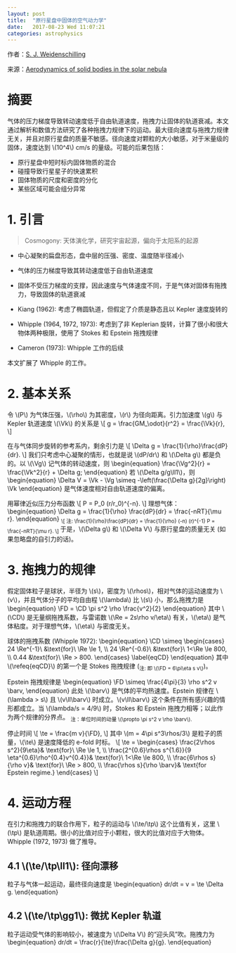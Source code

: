 ```yaml
---
layout: post
title:  "原行星盘中固体的空气动力学"
date:   2017-08-23 Wed 11:07:21
categories: astrophysics
---
```


<div hidden>
\(
\newcommand\Vk{V_\text{k}}
\newcommand\Vg{V_\text{g}}
\newcommand\rhos{\rho_\text{s}}
\newcommand\FD{F_\text{D}}
\newcommand\CD{C_\text{D}}
\newcommand\Re{\text{Re}}
\newcommand\barv{\bar{v}}
\newcommand\te{t_\text{e}}
\newcommand\tp{t_\text{p}}
\newcommand\refeq[1]{\text{方程}~(\ref{#1})}
\)
</div>

作者：[S. J. Weidenschilling](http://adsabs.harvard.edu/cgi-bin/nph-abs_connect?db_key=AST&db_key=PRE&qform=AST&arxiv_sel=astro-ph&arxiv_sel=cond-mat&arxiv_sel=cs&arxiv_sel=gr-qc&arxiv_sel=hep-ex&arxiv_sel=hep-lat&arxiv_sel=hep-ph&arxiv_sel=hep-th&arxiv_sel=math&arxiv_sel=math-ph&arxiv_sel=nlin&arxiv_sel=nucl-ex&arxiv_sel=nucl-th&arxiv_sel=physics&arxiv_sel=quant-ph&arxiv_sel=q-bio&sim_query=YES&ned_query=YES&adsobj_query=YES&aut_logic=OR&obj_logic=OR&author=Weidenschilling%2C+S&object=&start_mon=&start_year=&end_mon=&end_year=&ttl_logic=OR&title=&txt_logic=OR&text=&nr_to_return=200&start_nr=1&jou_pick=ALL&ref_stems=&data_and=ALL&group_and=ALL&start_entry_day=&start_entry_mon=&start_entry_year=&end_entry_day=&end_entry_mon=&end_entry_year=&min_score=&sort=SCORE&data_type=SHORT&aut_syn=YES&ttl_syn=YES&txt_syn=YES&aut_wt=1.0&obj_wt=1.0&ttl_wt=0.3&txt_wt=3.0&aut_wgt=YES&obj_wgt=YES&ttl_wgt=YES&txt_wgt=YES&ttl_sco=YES&txt_sco=YES&version=1)

来源：[Aerodynamics of solid bodies in the solar nebula](http://adsabs.harvard.edu/abs/1977MNRAS.180...57W)

# 摘要

<p>
气体的压力梯度导致转动速度低于自由轨道速度，拖拽力让固体的轨道衰减。本文通过解析和数值方法研究了各种拖拽力规律下的运动。最大径向速度与拖拽力规律无关，并且对原行星盘的质量不敏感。径向速度对颗粒的大小敏感，对于米量级的固体，速度达到 \(10^4\) cm/s 的量级。可能的后果包括：
<ul>
<li>原行星盘中短时标内固体物质的混合</li>
<li>碰撞导致行星星子的快速累积</li>
<li>固体物质的尺度和密度的分化</li>
<li>某些区域可能会组分异常</li>
</ul>
</p>

# 1. 引言

> Cosmogony: 天体演化学，研究宇宙起源，偏向于太阳系的起源

- 中心凝聚的扁盘形态，盘中层的压强、密度、温度随半径减小
- 气体的压力梯度导致其转动速度低于自由轨道速度
- 固体不受压力梯度的支撑，因此速度与气体速度不同，于是气体对固体有拖拽力，导致固体的轨道衰减

- Kiang (1962): 考虑了椭圆轨道，但假定了介质是静态且以 Kepler 速度旋转的
- Whipple (1964, 1972, 1973): 考虑到了非 Keplerian 旋转，计算了很小和很大物体两种极限，使用了 Stokes 和 Epstein 拖拽规律
- Cameron (1973): Whipple 工作的后续

本文扩展了 Whipple 的工作。

# 2. 基本关系

<p>
令 \(P\) 为气体压强，\(\rho\) 为其密度，\(r\) 为径向距离。引力加速度 \(g\) 与 Kepler 轨道速度 \(\Vk\) 的关系是
\[
  g = \frac{GM_\odot}{r^2} = \frac{\Vk}{r},
\]
</p>

<p>
在与气体同步旋转的参考系内，剩余引力是
\[
  \Delta g = \frac{1}{\rho}\frac{dP}{dr}.
\]
我们只考虑中心凝聚的情形，也就是说 \(dP/dr\) 和 \(\Delta g\) 都是负的。以 \(\Vg\) 记气体的转动速度，则
\begin{equation}
  \frac{\Vg^2}{r} = \frac{\Vk^2}{r} + \Delta g;
\end{equation}
若 \(\Delta g/g\ll1\)，则
\begin{equation}
  \Delta V = \Vk - \Vg \simeq -\left(\frac{\Delta g}{2g}\right) \Vk
\end{equation}
是气体速度相对自由轨道速度的偏离。
</p>

<p>
用幂律近似压力分布函数
\[
  P = P_0 (r/r_0)^{-n}.
\]
理想气体：
\begin{equation}
  \Delta g = \frac{1}{\rho} \frac{dP}{dr} = \frac{-nRT}{\mu r}.
\end{equation}
<sub>
\[
  注: \frac{1}{\rho}\frac{dP}{dr} = \frac{1}{\rho} (-n) (r)^{-1} P = \frac{-nRT}{\mu r}.
\]
</sub>
于是，\(\Delta g\) 和 \(\Delta V\) 与原行星盘的质量无关 (如果忽略盘的自引力的话)。
</p>

# 3. 拖拽力的规律

<p>
假定固体粒子是球状，半径为 \(s\)，密度为 \(\rhos\)，相对气体的运动速度为 \(v\)，并且气体分子的平均自由程 \(\lambda\) 比 \(s\) 小，那么拖拽力是
\begin{equation}
  \FD = \CD \pi s^2 \rho \frac{v^2}{2}
\end{equation}
其中 \(\CD\) 是无量纲拖拽系数，与雷诺数 \(\Re = 2s\rho v/\eta\) 有关，\(\eta\) 是气体粘度。对于理想气体，\(\eta\) 与密度无关。
</p>

<p>
球体的拖拽系数 (Whipple 1972):
\begin{equation}
  \CD \simeq \begin{cases}
    24 \Re^{-1}\ &\text{for}\ \Re \le 1, \\
    24 \Re^{-0.6}\ &\text{for}\ 1<\Re \le 800, \\
    0.44 &\text{for}\ \Re > 800.
  \end{cases} \label{eqCD}
\end{equation}
其中\(\refeq{eqCD}\) 的第一个是 Stokes 拖拽规律 (<sub>注: 即 \(\FD = 6\pi\eta s v\)</sub>)。
</p>

<p>
Epstein 拖拽规律是
\begin{equation}
  \FD \simeq \frac{4\pi}{3} \rho s^2 v \barv,
\end{equation}
此处 \(\barv\) 是气体的平均热速度。Epstein 规律在 \(\lambda > s\) 且 \(v\ll\barv\) 时成立。\(v\ll\barv\) 这个条件在所有感兴趣的情形都成立。当 \(\lambda/s = 4/9\) 时，Stokes 和 Epstein 拖拽力相等；以此作为两个规律的分界点。
<sub>
注：单位时间的动量 \(\propto \pi s^2 v \rho \barv\).
</sub>
</p>

<p>
停止时间
\[
  \te = \frac{m v}{\FD},
\]
其中 \(m = 4\pi s^3\rhos/3\) 是粒子的质量，\(\te\) 是速度降低的 e-fold 时标。
\[
  \te = \begin{cases}
    \frac{2\rhos s^2}{9\eta}& \text{for}\ \Re \le 1, \\
    \frac{2^{0.6}\rhos s^{1.6}}{9 \eta^{0.6}\rho^{0.4}v^{0.4}}& \text{for}\ 1<\Re \le 800, \\
    \frac{6\rhos s}{\rho v}& \text{for}\ \Re > 800, \\
    \frac{\rhos s}{\rho \barv}& \text{for Epstein regime.}
  \end{cases}
\]
</p>

# 4. 运动方程

<p>
在引力和拖拽力的联合作用下，粒子的运动与 \(\te/\tp\) 这个比值有关，这里 \(\tp\) 是轨道周期。很小的比值对应于小颗粒，很大的比值对应于大物体。Whipple (1972, 1973) 做了推导。
</p>

<h2>4.1 \(\te/\tp\ll1\): 径向漂移</h2>

粒子与气体一起运动，最终径向速度是
\begin{equation}
  dr/dt = v = \te \Delta g.
\end{equation}

<h2>4.2 \(\te/\tp\gg1\): 微扰 Kepler 轨道</h2>

<p>
粒子运动受气体的影响较小，被速度为 \(\Delta V\) 的“迎头风”吹。拖拽力为
\begin{equation}
  dr/dt = \frac{r}{\te}\frac{\Delta g}{g}.
\end{equation}
</p>
